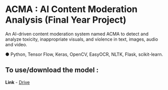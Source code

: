 # ACMA : AI Content Moderation Analysis (Final Year Project)
An AI-driven content moderation system named ACMA to detect and analyze toxicity, inappropriate visuals, and violence in text, images, audio and video. 

● Python, Tensor Flow, Keras, OpenCV, EasyOCR, NLTK, Flask, scikit-learn.

  ## To use/download the model :

  **Link** - [Drive](https://drive.google.com/drive/u/0/folders/1CDdlclL76CC-JeheTjV6Bn1hgLfL7y6Z)
